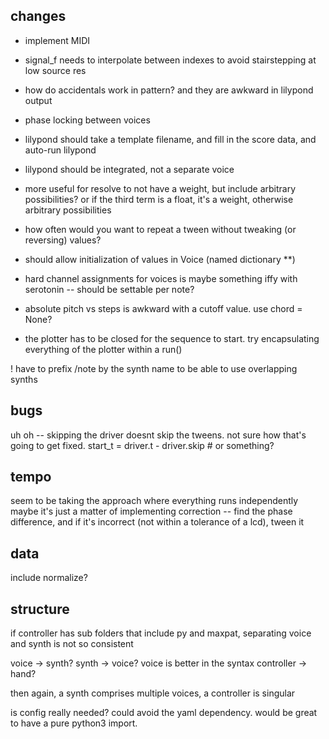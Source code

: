 ## changes
- implement MIDI
- signal_f needs to interpolate between indexes to avoid stairstepping at low source res
- how do accidentals work in pattern? and they are awkward in lilypond output
- phase locking between voices
- lilypond should take a template filename, and fill in the score data, and auto-run lilypond
- lilypond should be integrated, not a separate voice
- more useful for resolve to not have a weight, but include arbitrary possibilities? or if the third term is a float, it's a weight, otherwise arbitrary possibilities
- how often would you want to repeat a tween without tweaking (or reversing) values?
- should allow initialization of values in Voice (named dictionary **)
- hard channel assignments for voices is maybe something iffy with serotonin -- should be settable per note?

- absolute pitch vs steps is awkward with a cutoff value. use chord = None?
- the plotter has to be closed for the sequence to start. try encapsulating everything of the plotter within a run()

! have to prefix /note by the synth name to be able to use overlapping synths

## bugs
uh oh -- skipping the driver doesnt skip the tweens. not sure how that's going to get fixed.
start_t = driver.t - driver.skip   # or something?


## tempo
seem to be taking the approach where everything runs independently
maybe it's just a matter of implementing correction -- find the phase difference, and if it's incorrect (not within a tolerance of a lcd), tween it


## data
include normalize?


## structure
if controller has sub folders that include py and maxpat, separating voice and synth is not so consistent

voice -> synth? synth -> voice?
voice is better in the syntax
controller -> hand?

then again, a synth comprises multiple voices, a controller is singular


is config really needed? could avoid the yaml dependency. would be great to have a pure python3 import.

